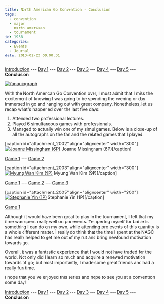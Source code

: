 ```yaml
---
title: North American Go Convention - Conclusion
tags:
  - convention
  - major
  - north american
  - tournament
id: 1938
categories:
  - Events
  - Journal
date: 2013-02-23 09:00:31
---
```


[Introduction](http://www.bengozen.com/north-american-go-convention/ "North American Go Convention!!!") --- [Day 1](http://www.bengozen.com/north-american-go-convention-day-1/ "North American Go Convention — Day 1") --- [Day 2](http://www.bengozen.com/north-american-go-convention-day-2/ "North American Go Convention — Day 2") --- [Day 3](http://www.bengozen.com/north-american-go-convention-day-3/ "North American Go Convention — Day 3") --- [Day 4](http://www.bengozen.com/north-american-go-convention-day-4/ "North American Go Convention — Day 4") --- [Day 5](http://www.bengozen.com/north-american-go-convention-day-5/ "North American Go Convention — Day 5") --- **Conclusion**

[![fanautograph](http://www.bengozen.com/wp-content/uploads/2013/02/fanautograph.jpg)](http://www.bengozen.com/wp-content/uploads/2013/02/fanautograph.jpg)

With the North American Go Convention over, I must admit that I miss the excitement of knowing I was going to be spending the evening or day immersed in go and hanging out with great company. Nonetheless, let us recap what's happened over the last five days:

1.  Attended two professional lectures.
2.  <span style="line-height: 13px;">Played 6 simultaneous games with professionals.</span>
3.  Managed to actually win one of my simul games.
Below is a close-up of all the autographs on the fan and the related games that I played.

<!--more-->

[caption id="attachment_2002" align="aligncenter" width="300"][![Joanne Missingham (6P)](http://www.bengozen.com/wp-content/uploads/2013/02/joannemissinghamautograph.jpg)](http://www.bengozen.com/wp-content/uploads/2013/02/joannemissinghamautograph.jpg) Joanne Missingham (6P)[/caption]

[Game 1](http://www.bengozen.com/north-american-go-convention-day-1/ "North American Go Convention — Day 1") --- [Game 2](http://www.bengozen.com/north-american-go-convention-day-2/ "North American Go Convention — Day 2")

[caption id="attachment_2003" align="aligncenter" width="300"][![Myung Wan Kim (9P)](http://www.bengozen.com/wp-content/uploads/2013/02/myungwankimautograph.jpg)](http://www.bengozen.com/wp-content/uploads/2013/02/myungwankimautograph.jpg) Myung Wan Kim (9P)[/caption]

[Game 1](http://www.bengozen.com/north-american-go-convention-day-3/ "North American Go Convention — Day 3") --- [Game 2](http://www.bengozen.com/north-american-go-convention-day-4/ "North American Go Convention — Day 4") --- [Game 3](http://www.bengozen.com/north-american-go-convention-day-5/ "North American Go Convention — Day 5")

[caption id="attachment_2005" align="aligncenter" width="300"][![Stephanie Yin (1P)](http://www.bengozen.com/wp-content/uploads/2013/02/stephanieyinautograph.jpg)](http://www.bengozen.com/wp-content/uploads/2013/02/stephanieyinautograph.jpg) Stephanie Yin (1P)[/caption]

[Game 1](http://www.bengozen.com/north-american-go-convention-day-5/ "North American Go Convention — Day 5")

Although it would have been great to play in the tournament, I felt that my time was spent really well on pro events. Tempering myself for battle is something I can do on my own, while attending pro events of this quantity is a whole different matter. I really do think that the time I spent at the NAGC has really helped to get me out of my rut and bring newfound motivation towards go.

Overall, it was a fantastic experience that I would not have traded for the world. Not only did I learn so much and acquire a renewed motivation towards of go; but most importantly, I made some great friends and had a really fun time.

I hope that you've enjoyed this series and hope to see you at a convention some day!

[Introduction](http://www.bengozen.com/north-american-go-convention/ "North American Go Convention!!!") --- [Day 1](http://www.bengozen.com/north-american-go-convention-day-1/ "North American Go Convention — Day 1") --- [Day 2](http://www.bengozen.com/north-american-go-convention-day-2/ "North American Go Convention — Day 2") --- [Day 3](http://www.bengozen.com/north-american-go-convention-day-3/ "North American Go Convention — Day 3") --- [Day 4](http://www.bengozen.com/north-american-go-convention-day-4/ "North American Go Convention — Day 4") --- [Day 5](http://www.bengozen.com/north-american-go-convention-day-5/ "North American Go Convention — Day 5") --- **Conclusion**